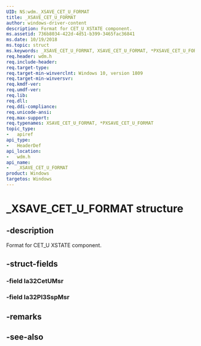 ```yaml
---
UID: NS:wdm._XSAVE_CET_U_FORMAT
title: _XSAVE_CET_U_FORMAT
author: windows-driver-content
description: Format for CET_U XSTATE component.
ms.assetid: 736b8034-422d-4d51-b399-3465fac36841
ms.date: 10/19/2018
ms.topic: struct
ms.keywords: _XSAVE_CET_U_FORMAT, XSAVE_CET_U_FORMAT, *PXSAVE_CET_U_FORMAT, 
req.header: wdm.h
req.include-header:
req.target-type:
req.target-min-winverclnt: Windows 10, version 1809
req.target-min-winversvr:
req.kmdf-ver:
req.umdf-ver:
req.lib:
req.dll:
req.ddi-compliance:
req.unicode-ansi:
req.max-support:
req.typenames: XSAVE_CET_U_FORMAT, *PXSAVE_CET_U_FORMAT
topic_type: 
-	apiref
api_type: 
-	HeaderDef
api_location: 
-	wdm.h
api_name: 
-	_XSAVE_CET_U_FORMAT
product: Windows
targetos: Windows
---
```


# _XSAVE_CET_U_FORMAT structure

## -description
Format for CET_U XSTATE component.

## -struct-fields

### -field Ia32CetUMsr
 
### -field Ia32Pl3SspMsr
 

## -remarks

## -see-also
